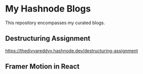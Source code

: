 # My Hashnode Blogs

This repository encompasses my curated blogs.

## Destructuring Assignment

https://thedivyareddyy.hashnode.dev/destructuring-assignment

## 


## Framer Motion in React

